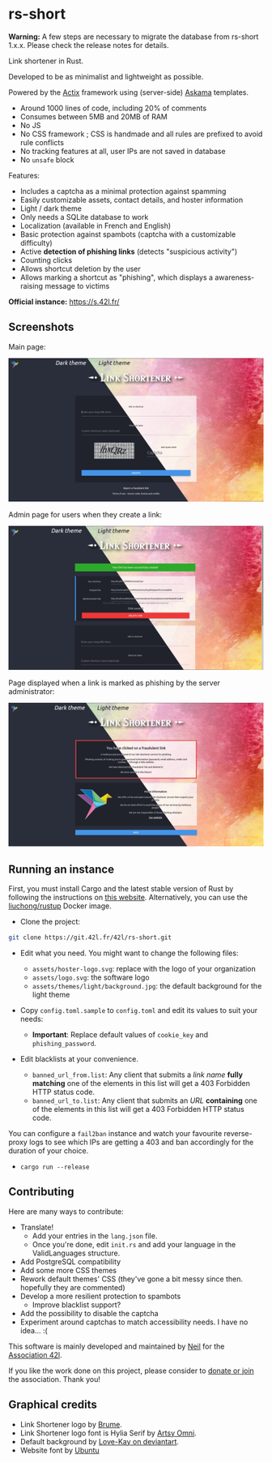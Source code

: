 # rs-short

**Warning:** A few steps are necessary to migrate the database from rs-short 1.x.x. Please check the release notes for details.

Link shortener in Rust.

Developed to be as minimalist and lightweight as possible.

Powered by the [Actix](https://actix.rs) framework using (server-side) [Askama](https://github.com/djc/askama) templates.

- Around 1000 lines of code, including 20% of comments
- Consumes between 5MB and 20MB of RAM
- No JS
- No CSS framework ; CSS is handmade and all rules are prefixed to avoid rule conflicts
- No tracking features at all, user IPs are not saved in database
- No `unsafe` block

Features:
- Includes a captcha as a minimal protection against spamming
- Easily customizable assets, contact details, and hoster information
- Light / dark theme
- Only needs a SQLite database to work
- Localization (available in French and English)
- Basic protection against spambots (captcha with a customizable difficulty)
- Active **detection of phishing links** (detects "suspicious activity")
- Counting clicks
- Allows shortcut deletion by the user
- Allows marking a shortcut as "phishing", which displays a awareness-raising message to victims

**Official instance:** https://s.42l.fr/

## Screenshots

Main page:

![Main page screenshot](screenshots/create.jpg)

Admin page for users when they create a link:

![New link screenshot](screenshots/admin.jpg)

Page displayed when a link is marked as phishing by the server administrator:

![Main page screenshot](screenshots/fraud.jpg)

## Running an instance

First, you must install Cargo and the latest stable version of Rust by following the instructions on [this website](https://rustup.rs/). Alternatively, you can use the [liuchong/rustup](https://hub.docker.com/r/liuchong/rustup) Docker image.

- Clone the project:

```bash
git clone https://git.42l.fr/42l/rs-short.git
```

- Edit what you need. You might want to change the following files:
    - `assets/hoster-logo.svg`: replace with the logo of your organization
    - `assets/logo.svg`: the software logo
    - `assets/themes/light/background.jpg`: the default background for the light theme

- Copy `config.toml.sample` to `config.toml` and edit its values to suit your needs:
    - **Important**: Replace default values of `cookie_key` and `phishing_password`.

- Edit blacklists at your convenience.
    - `banned_url_from.list`: Any client that submits a *link name* **fully matching** one of the elements in this list will get a 403 Forbidden HTTP status code.
    - `banned_url_to.list`: Any client that submits an *URL* **containing** one of the elements in this list will get a 403 Forbidden HTTP status code.

You can configure a `fail2ban` instance and watch your favourite reverse-proxy logs to see which IPs are getting a 403 and ban accordingly for the duration of your choice.

- `cargo run --release`

## Contributing

Here are many ways to contribute:
- Translate!
    - Add your entries in the `lang.json` file.
    - Once you're done, edit `init.rs` and add your language in the ValidLanguages structure.
- Add PostgreSQL compatibility
- Add some more CSS themes
- Rework default themes' CSS (they've gone a bit messy since then. hopefully they are commented)
- Develop a more resilient protection to spambots
    - Improve blacklist support?
- Add the possibility to disable the captcha
- Experiment around captchas to match accessibility needs. I have no idea... :(

This software is mainly developed and maintained by [Neil](https://shelter.moe/@Neil) for the [Association 42l](https://42l.fr). 

If you like the work done on this project, please consider to [donate or join](https://42l.fr/Support-us) the association. Thank you!

## Graphical credits

- Link Shortener logo by [Brume](https://shelter.moe/@Brume).
- Link Shortener logo font is Hylia Serif by [Artsy Omni](http://artsyomni.com/hyliaserif).
- Default background by [Love-Kay on deviantart](https://www.deviantart.com/love-kay/art/Abstract-Colorful-Watercolor-Texture-438376516).
- Website font by [Ubuntu](https://design.ubuntu.com/font/)
